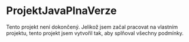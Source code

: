 # ProjektJavaPlnaVerze
Tento projekt není dokončený.
Jelikož jsem začal pracovat na vlastním projektu, tento projekt jsem vytvořil tak, aby splňoval všechny podmínky.
